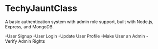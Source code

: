 # TechyJauntClass

A basic authentication system with admin role support, built with Node.js, Express, and MongoDB.

-User Signup
-User Login
-Update User Profile
-Make User an Admin
-Verify Admin Rights


